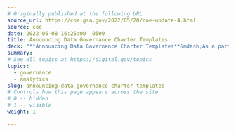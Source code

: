 ```yaml
---
# Originally published at the following URL
source_url: https://coe.gsa.gov/2022/05/20/coe-update-4.html
source: coe
date: 2022-06-08 16:25:00 -0500
title: Announcing Data Governance Charter Templates
deck: "**Announcing Data Governance Charter Templates**&mdash;As a part of our Resources and Advisory Support collection, the Data and Analytics (DA) team in the Centers of Excellence (CoE) has released three charter templates that can help federal agencies set up data governance groups and an Office of the Chief Data Officer. We developed these charter templates based on our experiences working with chief data officers (CDOs) and data practitioners across the federal government. These charters are designed to help federal government agencies set up data governance bodies to better use agency data securely and strategically. Although the charter templates don’t represent or constitute official guidance, they’ll help jump start your effort to build data governance structures within your agency. Tailor them to meet your agency’s specific needs."
summary: 
# See all topics at https://digital.gov/topics
topics:
  - governance
  - analytics
slug: announcing-data-governance-charter-templates
# Controls how this page appears across the site
# 0 -- hidden
# 1 -- visible
weight: 1

---
```

